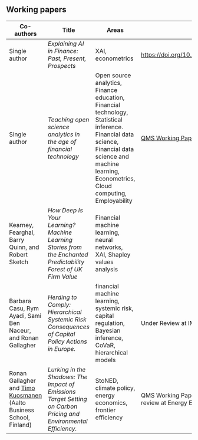 ## Working papers

| Co-authors                                                   | Title                                                        | Areas                                                        | Output                                                      | Year |
| ------------------------------------------------------------ | ------------------------------------------------------------ | ------------------------------------------------------------ | ----------------------------------------------------------- | ---- |
|Single author|*Explaining AI in Finance: Past, Present, Prospects*|XAI, econometrics|https://doi.org/10.48550/arXiv.2306.02773|2023|
|Single author|*Teaching open science analytics in the age of financial technology*|Open source analytics, Finance education, Financial technology, Statistical inference. Financial data science, Financial data science and machine learning, Econometrics, Cloud computing, Employability|[QMS Working Paper](https://papers.ssrn.com/sol3/papers.cfm?abstract_id=4019430)|2022|
| Kearney, Fearghal, Barry Quinn, and Robert Sketch            | *How Deep Is Your Learning? Machine Learning Stories from the Enchanted Predictability Forest of UK Firm Value* | Financial machine learning, neural networks, XAI, Shapley values analysis |                                                             | 2021 |
| Barbara Casu, Rym Ayadi, Sami Ben Naceur, and Ronan Gallagher | *Herding to Comply: Hierarchical Systemic Risk Consequences of Capital Policy Actions in Europe.* | financial machine learning, systemic risk, capital regulation, Bayesian inference, CoVaR, hierarchical models | Under Review at IMF                                         | 2021 |
| Ronan Gallagher and [Timo Kuosmanen](https://people.aalto.fi/timo.kuosmanen) (Aalto Business School, Finland) | *Lurking in the Shadows: The Impact of Emissions Target Setting on Carbon Pricing and Environmental Efficiency.* | StoNED, climate policy, energy economics, frontier efficiency | QMS Working Paper Series (under second review at Energy Economics) | 2021 |
